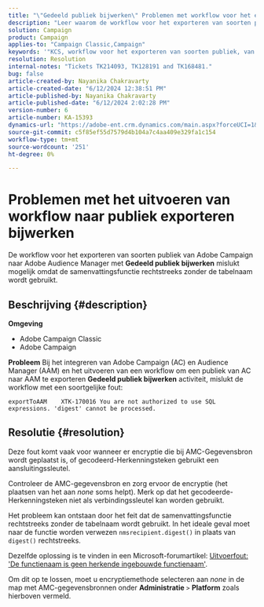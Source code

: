 ```yaml
---
title: "\"Gedeeld publiek bijwerken\" Problemen met workflow voor het exporteren van soorten publiek"
description: "Leer waarom de workflow voor het exporteren van soorten publiek van Adobe Campaign naar Adobe Audience Manager met het gebruik van Update shared publiek mislukt."
solution: Campaign
product: Campaign
applies-to: "Campaign Classic,Campaign"
keywords: '"KCS, workflow voor het exporteren van soorten publiek, van AC naar AAM, activiteit \"gedeeld publiek bijwerken\", Adobe Campaign Classic, Adobe Campaign'
resolution: Resolution
internal-notes: "Tickets TK214093, TK128191 and TK168481."
bug: false
article-created-by: Nayanika Chakravarty
article-created-date: "6/12/2024 12:38:51 PM"
article-published-by: Nayanika Chakravarty
article-published-date: "6/12/2024 2:02:28 PM"
version-number: 6
article-number: KA-15393
dynamics-url: "https://adobe-ent.crm.dynamics.com/main.aspx?forceUCI=1&pagetype=entityrecord&etn=knowledgearticle&id=9170e7b4-b828-ef11-840b-6045bd0065b6"
source-git-commit: c5f85ef55d7579d4b104a7c4aa409e329fa1c154
workflow-type: tm+mt
source-wordcount: '251'
ht-degree: 0%

---
```


# Problemen met het uitvoeren van workflow naar publiek exporteren bijwerken


De workflow voor het exporteren van soorten publiek van Adobe Campaign naar Adobe Audience Manager met <b>Gedeeld publiek bijwerken</b> mislukt mogelijk omdat de samenvattingsfunctie rechtstreeks zonder de tabelnaam wordt gebruikt.

## Beschrijving {#description}


<b>Omgeving</b>

- Adobe Campaign Classic
- Adobe Campaign


<b>Probleem</b>
Bij het integreren van Adobe Campaign (AC) en Audience Manager (AAM) en het uitvoeren van een workflow om een publiek van AC naar AAM te exporteren <b>Gedeeld publiek bijwerken</b> activiteit, mislukt de workflow met een soortgelijke fout:


```
exportToAAM    XTK-170016 You are not authorized to use SQL expressions. 'digest' cannot be processed.
```



## Resolutie {#resolution}


Deze fout komt vaak voor wanneer er encryptie die bij AMC-Gegevensbron wordt geplaatst is, of gecodeerd-Herkenningsteken gebruikt een aansluitingssleutel.

Controleer de AMC-gegevensbron en zorg ervoor de encryptie (het plaatsen van het aan *none* soms helpt). Merk op dat het gecodeerde-Herkenningsteken niet als verbindingssleutel kan worden gebruikt.

Het probleem kan ontstaan door het feit dat de samenvattingsfunctie rechtstreeks zonder de tabelnaam wordt gebruikt. In het ideale geval moet naar de functie worden verwezen `nmsrecipient.digest()` in plaats van `digest()` rechtstreeks.

Dezelfde oplossing is te vinden in een Microsoft-forumartikel: [Uitvoerfout: &#39;De functienaam is geen herkende ingebouwde functienaam&#39;](https://social.msdn.microsoft.com/Forums/sqlserver/en-US/66a6e3db-3ec6-4214-9d2f-a6a532a37db5/execution-error-the-function-name-is-not-a-recognized-builtin-function-name?forum=sqldatabaseengine).

Om dit op te lossen, moet u encryptiemethode selecteren aan *none* in de map met AMC-gegevensbronnen onder <b>Administratie</b> `>`  <b>Platform</b> zoals hierboven vermeld.
